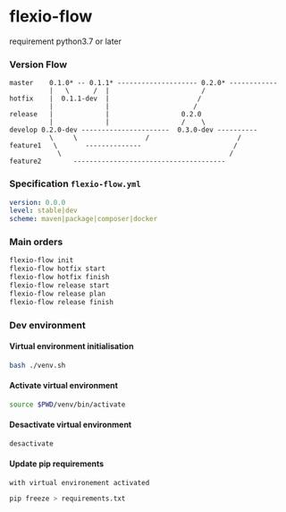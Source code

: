 # flexio-flow

requirement python3.7 or later
### Version Flow

 ```       
master    0.1.0* -- 0.1.1* -------------------- 0.2.0* ------------
           |   \      /  |                       /
hotfix    |  0.1.1-dev  |                      /    
           |             |                     /
release   |             |                  0.2.0
           |             |                  /    \
develop 0.2.0-dev ----------------------  0.3.0-dev ----------
           \     \                 /                      /
feature1   \       --------------                       /    
             \                                          /      
feature2        --------------------------------------
```


### Specification `flexio-flow.yml`
```yaml
version: 0.0.0
level: stable|dev
scheme: maven|package|composer|docker
```

### Main orders
```bash
flexio-flow init
flexio-flow hotfix start
flexio-flow hotfix finish
flexio-flow release start
flexio-flow release plan
flexio-flow release finish
```

### Dev environment
#### Virtual environment initialisation 
```bash
bash ./venv.sh
```
#### Activate virtual environment
```bash
source $PWD/venv/bin/activate
```
#### Desactivate virtual environment
```bash
desactivate
```

#### Update pip requirements
`with virtual environement activated`
```bash
pip freeze > requirements.txt
````